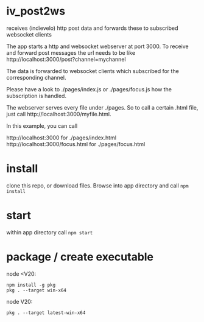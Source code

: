 # iv_post2ws
receives (indievelo) http post data and forwards these to subscribed websocket clients

The app starts a http and websocket webserver at port 3000. 
To receive and forward post messages the url needs to be like http://localhost:3000/post?channel=mychannel

The data is forwarded to websocket clients which subscribed for the corresponding channel.

Please have a look to ./pages/index.js or ./pages/focus.js how the subscription is handled.

The webserver serves every file under ./pages. So to call a certain .html file, just call http://localhost:3000/myfile.html.

In this example, you can call

http://localhost:3000 for ./pages/index.html
http://localhost:3000/focus.html for ./pages/focus.html

# install 
clone this repo, or download files. Browse into app directory and call
`npm install`

# start
within app directory call
`npm start`

# package / create executable
node <V20:
```
npm install -g pkg
pkg . --target win-x64
```

node V20:
```
pkg . --target latest-win-x64
```
